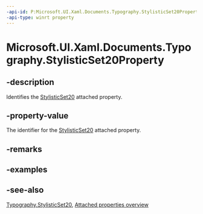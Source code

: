 ```yaml
---
-api-id: P:Microsoft.UI.Xaml.Documents.Typography.StylisticSet20Property
-api-type: winrt property
---
```


<!-- Property syntax
public Windows.UI.Xaml.DependencyProperty StylisticSet20Property { get; }
-->

# Microsoft.UI.Xaml.Documents.Typography.StylisticSet20Property

## -description
Identifies the [StylisticSet20](typography_stylisticset20.md) attached property.

## -property-value
The identifier for the [StylisticSet20](typography_stylisticset20.md) attached property.

## -remarks

## -examples

## -see-also

[Typography.StylisticSet20](typography_stylisticset20.md), [Attached properties overview](/windows/uwp/xaml-platform/attached-properties-overview)
